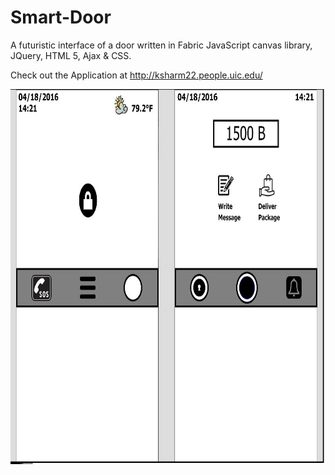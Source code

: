 # Smart-Door
A futuristic interface of a door written in Fabric JavaScript canvas library, JQuery, HTML 5, Ajax &amp; CSS.

Check out the Application at http://ksharm22.people.uic.edu/

<a href="url"><img src="https://github.com/sbajaj7/Smart-Door/blob/master/p2.jpg" align="center" height="600" width="600" ></a>


